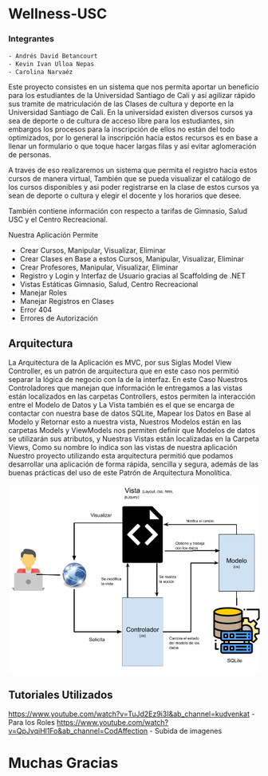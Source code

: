 # Wellness-USC

### Integrantes
    - Andrés David Betancourt
    - Kevin Ivan Ulloa Nepas
    - Carolina Narvaéz

Este proyecto consistes en un sistema que nos permita aportar un beneficio para los estudiantes de la Universidad Santiago de Cali y así agilizar rápido sus tramite de matriculación de las Clases de  cultura y deporte en la Universidad Santiago de Cali. En la universidad existen diversos cursos ya sea de deporte o de cultura de acceso libre para los estudiantes, sin embargos los procesos para la inscripción de ellos no están del todo optimizados, por lo general la inscripción hacia estos recursos es en base a llenar un formulario o que toque hacer largas filas y así evitar aglomeración de personas. 

A traves de eso realizaremos un sistema que permita el registro hacia estos cursos de manera virtual, También que se pueda visualizar el catálogo de los cursos disponibles y asi poder registrarse en la clase de estos cursos ya sean de deporte o cultura y elegir el docente y los horarios que desee. 

También contiene información con respecto a tarifas de Gimnasio, Salud USC y el Centro Recreacional.

Nuestra Aplicación Permite
  - Crear Cursos, Manipular, Visualizar, Eliminar
  - Crear Clases en Base a estos Cursos, Manipular, Visualizar, Eliminar
  - Crear Profesores, Manipular, Visualizar, Eliminar
  - Registro y Login y Interfaz de Usuario gracias al Scaffolding de .NET
  - Vistas Estáticas Gimnasio, Salud, Centro Recreacional
  - Manejar Roles
  - Manejar Registros en Clases
  - Error 404
  - Errores de Autorización

## Arquitectura

La Arquitectura de la Aplicación es MVC, por sus Siglas Model View Controller, es un patrón de arquitectura que en este caso nos permitió separar la lógica de negocio con la de la interfaz.
En este Caso Nuestros Controladores que manejan que información le entregamos a las vistas están localizados en las carpetas Controllers, estos permiten la interacción entre el Modelo de Datos y La Vista también es el que se encarga de contactar con nuestra base de datos SQLite, Mapear los Datos en Base al Modelo y Retornar esto a nuestra vista, Nuestros Modelos están en las carpetas Models y ViewModels nos permiten definir que Modelos de datos se utilizarán sus atributos, y Nuestras Vistas están localizadas en la Carpeta Views, Como su nombre lo indica son las vistas de nuestra aplicación
Nuestro proyecto utilizando esta arquitectura permitió que podamos desarrollar una aplicación de forma rápida, sencilla y segura, además de las buenas prácticas del uso de este Patrón de Arquitectura Monolítica.

![Arquitectura](https://raw.githubusercontent.com/AndresBetancourt-Dev/Wellness-USC/master/docs/mvc-arquitectura.png)


## Tutoriales Utilizados
https://www.youtube.com/watch?v=TuJd2Ez9i3I&ab_channel=kudvenkat - Para los Roles
https://www.youtube.com/watch?v=QpJvqiHl1Fo&ab_channel=CodAffection - Subida de imagenes

# Muchas Gracias
